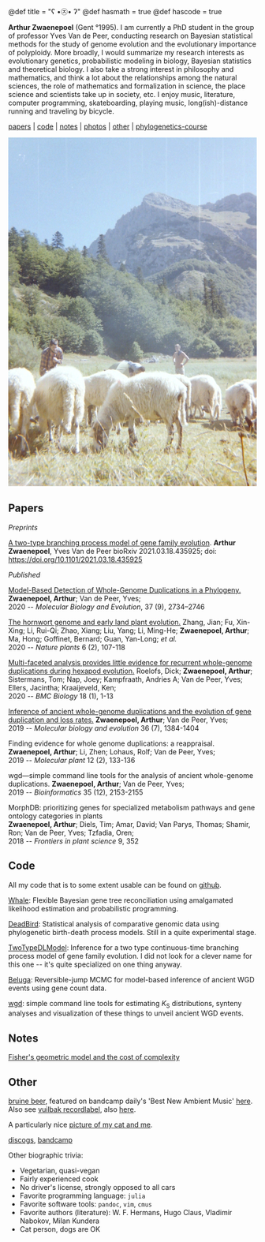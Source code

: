 @def title = "ʕ •㉨• ʔ"
@def hasmath = true
@def hascode = true

**Arthur Zwaenepoel**  (Gent °1995). I am currently a PhD student in
the group of professor Yves Van de Peer, conducting research on
Bayesian statistical methods for the study of genome evolution and the
evolutionary importance of polyploidy. 
More broadly, I would summarize my research interests as evolutionary
genetics, probabilistic modeling in biology, Bayesian statistics and
theoretical biology. 
I also take a strong interest in philosophy and mathematics, and think
a lot about the relationships among the natural sciences, the role of
mathematics and formalization in science, the place science and
scientists take up in society, etc.
I enjoy music, literature, computer programming, skateboarding,
playing music, long(ish)-distance running and traveling by bicycle.

[papers](#papers) | [code](#code) | [notes](#notes) | [photos](/pages/photos) | [other](#other) | [phylogenetics-course](/phylocourse)

![](/assets/img/schapen.jpg)


## Papers

*Preprints*

[A two-type branching process model of gene family
evolution](https://doi.org/10.1101/2021.03.18.435925). **Arthur Zwaenepoel**, Yves
Van de Peer bioRxiv 2021.03.18.435925; doi:
https://doi.org/10.1101/2021.03.18.435925


*Published*

[Model-Based Detection of Whole-Genome Duplications in a Phylogeny.](https://academic.oup.com/mbe/article/37/9/2734/5828230?guestAccessKey=1c2319f7-f8e5-4b83-878a-4c5ca9a0d35f)  
**Zwaenepoel, Arthur**; Van de Peer, Yves;  
2020 -- *Molecular Biology and Evolution*, 37 (9), 2734–2746

[The hornwort genome and early land plant evolution.](https://www.nature.com/articles/s41477-019-0588-4)
Zhang, Jian; Fu, Xin-Xing; Li, Rui-Qi; Zhao, Xiang; Liu, Yang; Li, Ming-He; **Zwaenepoel, Arthur**; Ma, Hong; Goffinet, Bernard; Guan, Yan-Long; *et al.*   
2020 -- *Nature plants* 6 (2), 107-118

[Multi-faceted analysis provides little evidence for recurrent whole-genome duplications during hexapod evolution.](https://bmcbiol.biomedcentral.com/articles/10.1186/s12915-020-00789-1)
Roelofs, Dick; **Zwaenepoel, Arthur**; Sistermans, Tom; Nap, Joey; Kampfraath, Andries A; Van de Peer, Yves; Ellers, Jacintha; Kraaijeveld, Ken;   
2020 -- *BMC Biology* 18 (1), 1-13

[Inference of ancient whole-genome duplications and the evolution of gene duplication and loss rates.](https://academic.oup.com/mbe/article/36/7/1384/5475503)
**Zwaenepoel, Arthur**; Van de Peer, Yves;   
2019 -- *Molecular biology and evolution* 36 (7), 1384-1404

Finding evidence for whole genome duplications: a reappraisal.  
**Zwaenepoel, Arthur**; Li, Zhen; Lohaus, Rolf; Van de Peer, Yves;   
2019 -- *Molecular plant* 12 (2), 133-136

wgd—simple command line tools for the analysis of ancient whole-genome duplications.
**Zwaenepoel, Arthur**; Van de Peer, Yves;   
2019 -- *Bioinformatics* 35 (12), 2153-2155

MorphDB: prioritizing genes for specialized metabolism pathways and gene ontology categories in plants  
**Zwaenepoel, Arthur**; Diels, Tim; Amar, David; Van Parys, Thomas; Shamir, Ron; Van de Peer, Yves; Tzfadia, Oren;   
2018 -- *Frontiers in plant science* 9, 352


## Code

All my code that is to some extent usable can be found on
[github](https://github.com/arzwa/wgd).

[Whale](https://github.com/arzwa/Whale.jl): Flexible Bayesian gene tree
reconciliation using amalgamated likelihood estimation and probabilistic
programming.

[DeadBird](https://github.com/arzwa/DeadBird.jl/): Statistical analysis of
comparative genomic data using phylogenetic birth-death process models. 
Still in a quite experimental stage.

[TwoTypeDLModel](https://github.com/arzwa/TwoTypeDLModel): Inference for a two
type continuous-time branching process model of gene family evolution. I did
not look for a clever name for this one -- it's quite specialized on one thing
anyway.

[Beluga](https://github.com/arzwa/Beluga.jl): Reversible-jump MCMC for
model-based inference of ancient WGD events using gene count data.

[wgd](https://github.com/arzwa/wgd): simple command line tools for estimating
$K_\mathrm{S}$ distributions, synteny analyses and visualization of these
things to unveil ancient WGD events.


## Notes

[Fisher's geometric model and the cost of complexity](posts/2021-01-01-fgm)


## Other

[bruine beer](https://bruinebeer.bandcamp.com/), featured on bandcamp
daily's 'Best New Ambient Music'
[here](https://daily.bandcamp.com/best-ambient/best-new-ambient-june-2018). Also see [vuilbak recordlabel](https://www.vuilbak.in), also
[here](https://vuilbak.github.io/).

A particularly nice [picture of my cat and me](/assets/img/ikenrik.jpg).

[discogs](https://www.discogs.com/user/dingelam),
[bandcamp](https://bandcamp.com/bruinebeer)

Other biographic trivia:

- Vegetarian, quasi-vegan
- Fairly experienced cook
- No driver's license, strongly opposed to all cars
- Favorite programming language: `julia`
- Favorite software tools: `pandoc`, `vim`, `cmus`
- Favorite authors (literature): W. F. Hermans, Hugo Claus, Vladimir Nabokov, Milan Kundera
- Cat person, dogs are OK


